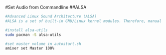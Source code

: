 #Set Audio from Commandline
##ALSA
```bash
#Advanced Linux Sound Architecture (ALSA)
#ALSA is a set of built-in GNU/Linux kernel modules. Therefore, manual installation is not necessary.

#install alsa-utils
sudo pacman -S alsa-utils

#set master volume in autostart.sh
amixer set Master 100%
```


